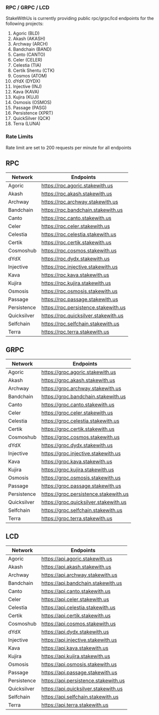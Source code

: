 ### RPC / GRPC / LCD

StakeWithUs is currently providing public rpc/grpc/lcd endpoints for the following projects:

1. Agoric (BLD)
2. Akash (AKASH)
3. Archway (ARCH)
4. Bandchain (BAND)
5. Canto (CANTO)
6. Celer (CELER)
7. Celestia (TIA)
8. Certik Shentu (CTK)
9. Cosmos (ATOM)
10. dYdX (DYDX)
11. Injective (INJ)
12. Kava (KAVA)
13. Kujira (KUJI)
14. Osmosis (OSMOS)
15. Passage (PASG)
16. Persistence (XPRT)
17. QuickSilver (QCK)
18. Terra (LUNA)

### Rate Limits

Rate limit are set to 200 requests per minute for all endpoints

## RPC

| Network     | Endpoints                            |
| ----------- | ------------------------------------ |
| Agoric      | https://rpc.agoric.stakewith.us      |
| Akash       | https://rpc.akash.stakewith.us       |
| Archway     | https://rpc.archway.stakewith.us     |
| Bandchain   | https://rpc.bandchain.stakewith.us   |
| Canto       | https://rpc.canto.stakewith.us       |
| Celer       | https://rpc.celer.stakewith.us       |
| Celestia    | https://rpc.celestia.stakewith.us    |
| Certik      | https://rpc.certik.stakewith.us      |
| Cosmoshub   | https://rpc.cosmos.stakewith.us      |
| dYdX        | https://rpc.dydx.stakewith.us        |
| Injective   | https://rpc.injective.stakewith.us   |
| Kava        | https://rpc.kava.stakewith.us        |
| Kujira      | https://rpc.kujira.stakewith.us      |
| Osmosis     | https://rpc.osmosis.stakewith.us     |
| Passage     | https://rpc.passage.stakewith.us     |
| Persistence | https://rpc.persistence.stakewith.us |
| Quicksilver | https://rpc.quicksilver.stakewith.us |
| Selfchain   | https://rpc.selfchain.stakewith.us   |
| Terra       | https://rpc.terra.stakewith.us       |

## GRPC

| Network     | Endpoints                             |
| ----------- | ------------------------------------- |
| Agoric      | https://grpc.agoric.stakewith.us      |
| Akash       | https://grpc.akash.stakewith.us       |
| Archway     | https://grpc.archway.stakewith.us     |
| Bandchain   | https://grpc.bandchain.stakewith.us   |
| Canto       | https://grpc.canto.stakewith.us       |
| Celer       | https://grpc.celer.stakewith.us       |
| Celestia    | https://grpc.celestia.stakewith.us    |
| Certik      | https://grpc.certik.stakewith.us      |
| Cosmoshub   | https://grpc.cosmos.stakewith.us      |
| dYdX        | https://grpc.dydx.stakewith.us        |
| Injective   | https://grpc.injective.stakewith.us   |
| Kava        | https://grpc.kava.stakewith.us        |
| Kujira      | https://grpc.kujira.stakewith.us      |
| Osmosis     | https://grpc.osmosis.stakewith.us     |
| Passage     | https://grpc.passage.stakewith.us     |
| Persistence | https://grpc.persistence.stakewith.us |
| Quicksilver | https://grpc.quicksilver.stakewith.us |
| Selfchain   | https://grpc.selfchain.stakewith.us   |
| Terra       | https://grpc.terra.stakewith.us       |

## LCD

| Network     | Endpoints                            |
| ----------- | ------------------------------------ |
| Agoric      | https://api.agoric.stakewith.us      |
| Akash       | https://api.akash.stakewith.us       |
| Archway     | https://api.archway.stakewith.us     |
| Bandchain   | https://api.bandchain.stakewith.us   |
| Canto       | https://api.canto.stakewith.us       |
| Celer       | https://api.celer.stakewith.us       |
| Celestia    | https://api.celestia.stakewith.us    |
| Certik      | https://api.certik.stakewith.us      |
| Cosmoshub   | https://api.cosmos.stakewith.us      |
| dYdX        | https://api.dydx.stakewith.us        |
| Injective   | https://api.injective.stakewith.us   |
| Kava        | https://api.kava.stakewith.us        |
| Kujira      | https://api.kujira.stakewith.us      |
| Osmosis     | https://api.osmosis.stakewith.us     |
| Passage     | https://api.passage.stakewith.us     |
| Persistence | https://api.persistence.stakewith.us |
| Quicksilver | https://api.quicksilver.stakewith.us |
| Selfchain   | https://api.selfchain.stakewith.us   |
| Terra       | https://api.terra.stakewith.us       |
